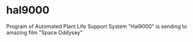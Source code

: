 # hal9000
Program of Automated Plant Life Support System
"Hal9000" is sending to amazing film "Space Oddysey"
